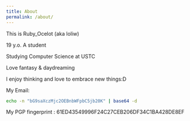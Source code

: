 ```yaml
---
title: About
permalink: /about/
---
```



This is Ruby_Ocelot (aka loliw)

19 y.o. A student

Studying Computer Science at USTC

Love fantasy & daydreaming

I enjoy thinking and love to embrace new things:D

My Email:

```bash
echo -n "bG9saXczMjc2OEBnbWFpbC5jb20K" | base64 -d
```

My PGP fingerprint : 61ED43549996F24C27CEB206DF34C1BA428DE8EF
